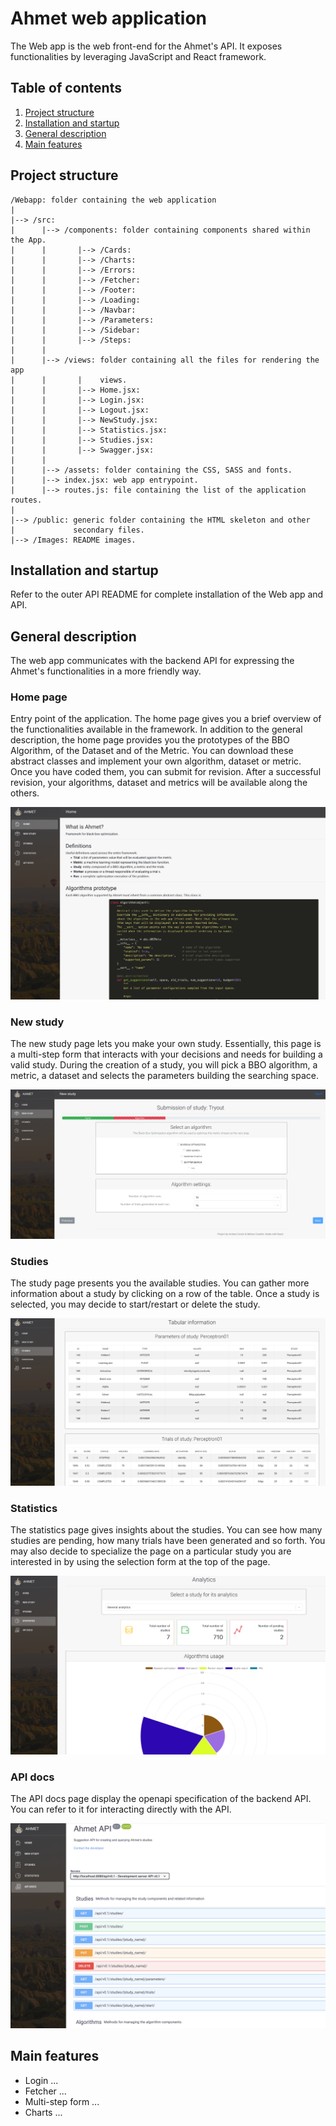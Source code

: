 # Ahmet web application

The Web app is the web front-end for the Ahmet's API. It exposes
functionalities by leveraging JavaScript and React framework.


## Table of contents

1. [Project structure](#project-structure)
2. [Installation and startup](#installation-and-startup)
3. [General description](#general-description)
4. [Main features](#main-features)


## Project structure

    /Webapp: folder containing the web application
    |     
    |--> /src:
    |      |--> /components: folder containing components shared within the App.
    |      |       |--> /Cards:
    |      |       |--> /Charts:
    |      |       |--> /Errors:
    |      |       |--> /Fetcher:
    |      |       |--> /Footer:
    |      |       |--> /Loading:
    |      |       |--> /Navbar:        
    |      |       |--> /Parameters: 
    |      |       |--> /Sidebar:
    |      |       |--> /Steps:     
    |      |
    |      |--> /views: folder containing all the files for rendering the app
    |      |       |    views.
    |      |       |--> Home.jsx:
    |      |       |--> Login.jsx:
    |      |       |--> Logout.jsx:
    |      |       |--> NewStudy.jsx:
    |      |       |--> Statistics.jsx:
    |      |       |--> Studies.jsx:
    |      |       |--> Swagger.jsx:    
    |      |
    |      |--> /assets: folder containing the CSS, SASS and fonts.
    |      |--> index.jsx: web app entrypoint.
    |      |--> routes.js: file containing the list of the application routes.
    |
    |--> /public: generic folder containing the HTML skeleton and other
    |             secondary files.
    |--> /Images: README images.



## Installation and startup

Refer to the outer API README for complete installation of the Web app and
API.


## General description

The web app communicates with the backend API for expressing the Ahmet's
functionalities in a more friendly way.

### Home page

Entry point of the application. The home page gives you a brief overview of
the functionalities available in the framework. In addition to the general
description, the home page provides you the prototypes of the BBO Algorithm,
of the Dataset and of the Metric. You can download these abstract classes
and implement your own algorithm, dataset or metric. Once you have coded them, 
you can submit for revision. After a successful revision, your
algorithms, dataset and metrics will be available along the others.
 
![Home](Images/Home.png?raw=true "Home page")

### New study

The new study page lets you make your own study. Essentially, this page is a
multi-step form that interacts with your decisions and needs for building a
valid study. During the creation of a study, you will pick a BBO algorithm, 
a metric, a dataset and selects the parameters building the searching space. 
  
![Home](Images/NewStudy.png?raw=true "New study")

### Studies

The study page presents you the available studies. You can gather more
information about a study by clicking on a row of the table. Once a study is
 selected, you may decide to start/restart or delete the study. 

![Home](Images/Tables.png?raw=true "Studies")

### Statistics

The statistics page gives insights about the studies. You can see how many
studies are pending, how many trials have been generated and so forth. You
may also decide to specialize the page on a particular study you are
interested in by using the selection form at the top of the page.

![Home](Images/Statistics.png?raw=true "Statistics")


### API docs

The API docs page display the openapi specification of the backend API.
You can refer to it for interacting directly with the API. 

![Home](Images/OpenAPI.png?raw=true "API docs")


## Main features

- Login ...
- Fetcher ...
- Multi-step form ...
- Charts ...